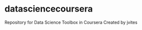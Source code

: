 datasciencecoursera
===================

Repository for Data Science Toolbox in Coursera
Created by jvites
